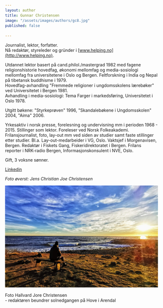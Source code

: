 ```yaml
---
layout: author
title: Gunnar Christensen
image: "/assets/images/authors/gc8.jpg"
published: false

---
```

Journalist, lektor, forfatter.  
Nå redaktør, styreleder og gründer i [www.helping.no](http://www.helping.no).

Utdannet lektor basert på cand.philol./mastergrad 1982 med fagene religionshistorie hovedfag, økonomi mellomfag og media-sosiologi mellomfag fra universitetene i Oslo og Bergen. Feltforskning i India og Nepal på tibetansk buddhisme i 1979.  
Hovedfag-avhandling "Fremmede religioner i ungdomsskolens lærebøker" ved Universitetet i Bergen 1981.  
Avhandling i media-sosiologi: Tema Farger i markedsføring, Universitetet i Oslo 1978.

Utgitt bøkene: "Styrkeprøven" 1996, "Skandalebøkene i Ungdomsskolen" 2004, "Aima" 2006.

Yrkesaktiv i norsk presse, forelesning og undervisning mm i perioden 1968 - 2015. Stillinger som lektor. Foreleser ved Norsk Folkeakademi. Frilansjournalist, foto, lay-out mm ved siden av studier samt faste stillinger etter studier. Bl.a. Lay-out-medarbeider i VG, Oslo. Vaktsjef i Morgenavisen, Bergen. Redaktør i Fiskets Gang, Fiskeridirektoratet i Bergen. Frilans reporter i NRK-radio Bergen, Informasjonskonsulent i NVE, Oslo.

Gift, 3 voksne sønner.

[Linkedin](https://www.linkedin.com/in/gunnar-christensen-ba257b190/)

_Foto øverst: Jens Christian Joe Christensen_

![](/assets/images/img_0022.JPG)

Foto Hallvard Jore Christensen   
\- redaktøren beundrer solnedgangen på Hove i Arendal